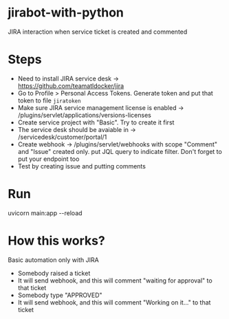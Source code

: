 # jirabot-with-python
JIRA interaction when service ticket is created and commented

# Steps
* Need to install JIRA service desk -> https://github.com/teamatldocker/jira
* Go to Profile > Personal Access Tokens. Generate token and put that token to file `jiratoken`
* Make sure JIRA service management license is enabled -> <JIRA IP>/plugins/servlet/applications/versions-licenses
* Create service project with "Basic". Try to create it first
* The service desk should be avaiable in -> <JIRA IP>/servicedesk/customer/portal/1
* Create webhook -> <JIRA IP>/plugins/servlet/webhooks with scope "Comment" and "Issue" created only. put JQL query to indicate filter. Don't forget to put your endpoint too
* Test by creating issue and putting comments

# Run
uvicorn main:app --reload

# How this works?
Basic automation only with JIRA

* Somebody raised a ticket
* It will send webhook, and this will comment "waiting for approval" to that ticket
* Somebody type "APPROVED"
* It will send webhook, and this will comment "Working on it..." to that ticket
